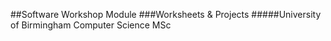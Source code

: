 ##Software Workshop Module 
###Worksheets & Projects
#####University of Birmingham Computer Science MSc
